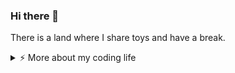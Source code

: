 ### Hi there 👋 

There is a land where I share toys and have a break.

<details>
<summary>⚡️ More about my coding life</summary>
<br />
---
<img src="https://github-readme-stats.vercel.app/api/top-langs/?username=champst2004&layout=compact&hide=css,html">
<img src="https://github-readme-streak-stats.herokuapp.com?user=champst2004&theme=dark&hide_border=true" width="400">
---
</details>
